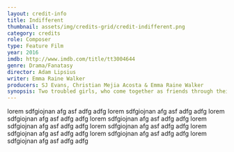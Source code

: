 ```yaml
---
layout: credit-info
title: Indifferent
thumbnail: assets/img/credits-grid/credit-indifferent.png
category: credits
role: Composer
type: Feature Film
year: 2016
imdb: http://www.imdb.com/title/tt3004644
genre: Drama/Fanatasy
director: Adam Lipsius
writer: Emma Raine Walker
producers: SJ Evans, Christian Mejia Acosta & Emma Raine Walker
synopsis: Two troubled girls, who come together as friends through their imagination of art, create their own fantasy world where they can finally be free.
---
```


lorem sdfgiojnan afg asf adfg adfg lorem sdfgiojnan afg asf adfg adfg lorem sdfgiojnan afg asf adfg adfg lorem sdfgiojnan afg asf adfg adfg lorem sdfgiojnan afg asf adfg adfg 
lorem sdfgiojnan afg asf adfg adfg lorem sdfgiojnan afg asf adfg adfg lorem sdfgiojnan afg asf adfg adfg lorem sdfgiojnan afg asf adfg adfg 
